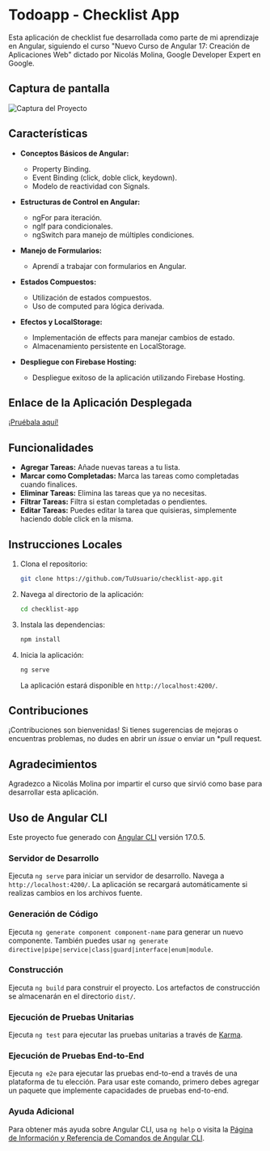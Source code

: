 # Todoapp - Checklist App

Esta aplicación de checklist fue desarrollada como parte de mi aprendizaje en Angular, siguiendo el curso "Nuevo Curso de Angular 17: Creación de Aplicaciones Web" dictado por Nicolás Molina, Google Developer Expert en Google.

## Captura de pantalla

![Captura del Proyecto](https://i.imgur.com/HadebWh.png)

## Características

- **Conceptos Básicos de Angular:**
  - Property Binding.
  - Event Binding (click, doble click, keydown).
  - Modelo de reactividad con Signals.

- **Estructuras de Control en Angular:**
  - ngFor para iteración.
  - ngIf para condicionales.
  - ngSwitch para manejo de múltiples condiciones.

- **Manejo de Formularios:**
  - Aprendí a trabajar con formularios en Angular.

- **Estados Compuestos:**
  - Utilización de estados compuestos.
  - Uso de computed para lógica derivada.

- **Efectos y LocalStorage:**
  - Implementación de effects para manejar cambios de estado.
  - Almacenamiento persistente en LocalStorage.

- **Despliegue con Firebase Hosting:**
  - Despliegue exitoso de la aplicación utilizando Firebase Hosting.

## Enlace de la Aplicación Desplegada

[¡Pruébala aquí!](https://todoapp-amber-ten.vercel.app/)

## Funcionalidades

- **Agregar Tareas:** Añade nuevas tareas a tu lista.
- **Marcar como Completadas:** Marca las tareas como completadas cuando finalices.
- **Eliminar Tareas:** Elimina las tareas que ya no necesitas.
- **Filtrar Tareas:** Filtra si estan completadas o pendientes.
- **Editar Tareas:** Puedes editar la tarea que quisieras, simplemente haciendo doble click en la misma.

## Instrucciones Locales

1. Clona el repositorio:

    ```bash
    git clone https://github.com/TuUsuario/checklist-app.git
    ```

2. Navega al directorio de la aplicación:

    ```bash
    cd checklist-app
    ```

3. Instala las dependencias:

    ```bash
    npm install
    ```

4. Inicia la aplicación:

    ```bash
    ng serve
    ```

   La aplicación estará disponible en `http://localhost:4200/`.

## Contribuciones

¡Contribuciones son bienvenidas! Si tienes sugerencias de mejoras o encuentras problemas, no dudes en abrir un *issue* o enviar un *pull request.

## Agradecimientos

Agradezco a Nicolás Molina por impartir el curso que sirvió como base para desarrollar esta aplicación.

## Uso de Angular CLI

Este proyecto fue generado con [Angular CLI](https://github.com/angular/angular-cli) versión 17.0.5.

### Servidor de Desarrollo

Ejecuta `ng serve` para iniciar un servidor de desarrollo. Navega a `http://localhost:4200/`. La aplicación se recargará automáticamente si realizas cambios en los archivos fuente.

### Generación de Código

Ejecuta `ng generate component component-name` para generar un nuevo componente. También puedes usar `ng generate directive|pipe|service|class|guard|interface|enum|module`.

### Construcción

Ejecuta `ng build` para construir el proyecto. Los artefactos de construcción se almacenarán en el directorio `dist/`.

### Ejecución de Pruebas Unitarias

Ejecuta `ng test` para ejecutar las pruebas unitarias a través de [Karma](https://karma-runner.github.io).

### Ejecución de Pruebas End-to-End

Ejecuta `ng e2e` para ejecutar las pruebas end-to-end a través de una plataforma de tu elección. Para usar este comando, primero debes agregar un paquete que implemente capacidades de pruebas end-to-end.

### Ayuda Adicional

Para obtener más ayuda sobre Angular CLI, usa `ng help` o visita la [Página de Información y Referencia de Comandos de Angular CLI](https://angular.io/cli).
